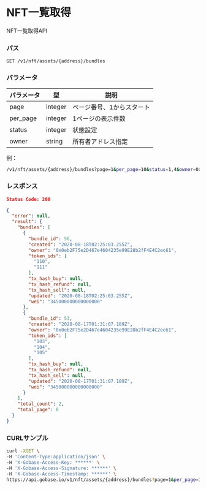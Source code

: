 # NFT一覧取得

NFT一覧取得API

### パス
```
GET /v1/nft/assets/{address}/bundles
```

### パラメータ

|  パラメータ    |  型              | 説明                       |
| ------------ | ---------------- | ------------------------- |
|  page        |  integer         | ページ番号、1からスタート     |
|  per_page    |  integer         | 1ページの表示件数            |
|  status      |  integer         | 状態設定                   |
|  owner       |  string          | 所有者アドレス指定           |

例：
```sh
/v1/nft/assets/{address}/bundles?page=1&per_page=10&status=1,4&owner=0x12345...
```

### レスポンス
```json
Status Code: 200

{
  "error": null,
  "result": {
    "bundles": [
      {
        "bundle_id": 56,
        "created": "2020-08-18T02:25:03.255Z",
        "owner": "0x0eb2F75e2D467e4604235e99E28b2fF4E4C2ec61",
        "token_ids": [
          "110",
          "111"
        ],
        "tx_hash_buy": null,
        "tx_hash_refund": null,
        "tx_hash_sell": null,
        "updated": "2020-08-18T02:25:03.255Z",
        "wei": "345000000000000000"
      },
      {
        "bundle_id": 53,
        "created": "2020-08-17T01:31:07.189Z",
        "owner": "0x0eb2F75e2D467e4604235e99E28b2fF4E4C2ec61",
        "token_ids": [
          "103",
          "104",
          "105"
        ],
        "tx_hash_buy": null,
        "tx_hash_refund": null,
        "tx_hash_sell": null,
        "updated": "2020-08-17T01:31:07.189Z",
        "wei": "345000000000000000"
      }
    ],
    "total_count": 2,
    "total_page": 0
  }
}
```

### CURLサンプル
```bash
curl -XGET \
-H 'Content-Type:application/json' \
-H 'X-Gobase-Access-Key: ******' \
-H 'X-Gobase-Access-Signature: ******' \
-H 'X-Gobase-Access-Timestamp: ******' \
https://api.gobase.io/v1/nft/assets/{address}/bundles?page=1&per_page=10&status=1,4&owner=0x12345..
```
